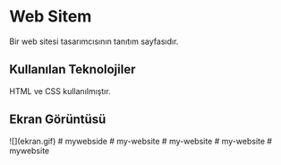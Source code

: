 <h1>Web Sitem</h1>
Bir web sitesi tasarımcısının tanıtım sayfasıdır.
<h2>Kullanılan Teknolojiler</h2>
HTML ve CSS kullanılmıştır.
<h2>Ekran Görüntüsü</h2>
![](ekran.gif)
# mywebside
# my-website
# my-website
# my-website
# mywebsite

